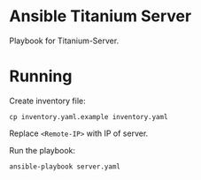 # Ansible Titanium Server

Playbook for Titanium-Server.

# Running

Create inventory file:

```
cp inventory.yaml.example inventory.yaml
```

Replace `<Remote-IP>` with IP of server.

Run the playbook:

```
ansible-playbook server.yaml
```